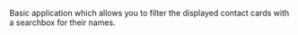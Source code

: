 Basic application which allows you to filter the displayed contact cards with a searchbox for their names.
